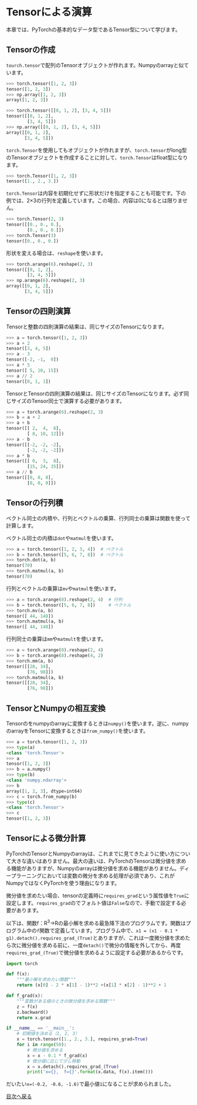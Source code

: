 # Tensorによる演算

本章では、PyTorchの基本的なデータ型であるTensor型について学びます。

## Tensorの作成

```tourch.tensor```で配列のTensorオブジェクトが作れます。Numpyのarrayと似ています。

```python
>>> torch.tensor([1, 2, 3])
tensor([1, 2, 3])
>>> np.array([1, 2, 3])
array([1, 2, 3])

>>> torch.tensor([[0, 1, 2], [3, 4, 5]])
tensor([[0, 1, 2],
        [3, 4, 5]])
>>> np.array([[0, 1, 2], [3, 4, 5]])
array([[0, 1, 2],
       [3, 4, 5]])
```

```torch.Tensor```を使用してもオブジェクトが作れますが、```torch.tensor```がlong型のTensorオブジェクトを作成することに対して、```torch.Tensor```はfloat型になります。

```python
>>> torch.Tensor([1, 2, 3])
tensor([1., 2., 3.])
```

```torch.Tensor```は内容を初期化せずに形状だけを指定することも可能です。下の例では、2×3の行列を定義しています。この場合、内容は0になるとは限りません。

```python
>>> torch.Tensor(2, 3)
tensor([[0., 0., 0.],
        [0., 0., 0.]])
>>> torch.Tensor(3)
tensor([0., 0., 0.])
```

形状を変える場合は、```reshape```を使います。

```python
>>> torch.arange(6).reshape(2, 3)
tensor([[0, 1, 2],
        [3, 4, 5]])
>>> np.arange(6).reshape(2, 3)
array([[0, 1, 2],
       [3, 4, 5]])
```

## Tensorの四則演算

Tensorと整数の四則演算の結果は、同じサイズのTensorになります。

```python
>>> a = torch.tensor([1, 2, 3])
>>> a + 2
tensor([3, 4, 5])
>>> a - 3
tensor([-2, -1,  0])
>>> a * 5
tensor([ 5, 10, 15])
>>> a // 2
tensor([0, 1, 1])
```

TensorとTensorの四則演算の結果は、同じサイズのTensorになります。必ず同じサイズのTensor同士で演算する必要があります。

```python
>>> a = torch.arange(6).reshape(2, 3)
>>> b = a + 2
>>> a + b
tensor([[ 2,  4,  6],
        [ 8, 10, 12]])
>>> a - b
tensor([[-2, -2, -2],
        [-2, -2, -2]])
>>> a * b
tensor([[ 0,  3,  8],
        [15, 24, 35]])
>>> a // b
tensor([[0, 0, 0],
        [0, 0, 0]])
```

## Tensorの行列積

ベクトル同士の内積や、行列とベクトルの乗算、行列同士の乗算は関数を使って計算します。

ベクトル同士の内積は```dot```や```matmul```を使います。

```python
>>> a = torch.tensor([1, 2, 3, 4])  # ベクトル  
>>> b = torch.tensor([5, 6, 7, 8])  # ベクトル
>>> torch.dot(a, b)
tensor(70)
>>> torch.matmul(a, b)
tensor(70)
```

行列とベクトルの乗算は```mv```や```matmul```を使います。

```python
>>> a = torch.arange(8).reshape(2, 4)  # 行列
>>> b = torch.tensor([5, 6, 7, 8])     # ベクトル
>>> torch.mv(a, b)
tensor([ 44, 148])
>>> torch.matmul(a, b)
tensor([ 44, 148])
```

行列同士の乗算は```mm```や```matmult```を使います。

```python
>>> a = torch.arange(8).reshape(2, 4)
>>> b = torch.arange(8).reshape(4, 2)
>>> torch.mm(a, b)
tensor([[28, 34],
        [76, 98]])
>>> torch.matmul(a, b)
tensor([[28, 34],
        [76, 98]])
```

## TensorとNumpyの相互変換

Tensorのをnumpyのarrayに変換するときは```numpy()```を使います。逆に、numpyのarrayをTensorに変換するときは```from_numpy()```を使います。

```python
>>> a = torch.tensor([1, 2, 3])
>>> type(a)
<class 'torch.Tensor'>
>>> a
tensor([1, 2, 3])
>>> b = a.numpy()
>>> type(b)
<class 'numpy.ndarray'>
>>> b
array([1, 2, 3], dtype=int64)
>>> c = torch.from_numpy(b)
>>> type(c)
<class 'torch.Tensor'>
>>> c
tensor([1, 2, 3])
```

## Tensorによる微分計算

PyTorchのTensorとNumpyのarrayは、これまでに見てきたように使い方について大きな違いはありません。最大の違いは、PyTorchのTensorは微分値を求める機能がありますが、Numpyのarrayは微分値を求める機能がありません。ディープラーニングにおいては変数の微分を求める処理が必須であり、これがNumpyではなくPyTorchを使う理由になります。

微分値を求めたい場合、tensorの定義時に```requires_grad```という属性値を```True```に設定します。```requires_grad```のでフォルト値は```False```なので、手動で設定する必要があります。

以下は、関数f：R<sup>3</sup>→Rの最小解を求める最急降下法のプログラムです。関数はプログラム中の```f```関数で定義しています。プログラム中で、```x1 = (x1 - 0.1 * g1).detach().requires_grad_(True)```とありますが、これは一度微分値を求めたら次に微分値を求める前に、一度```detach()```で微分の情報を外してから、再度```requires_grad_(True)```で微分値を求めるように設定する必要があるからです。

```python
import torch

def f(x):
    """最小解を求めたい関数"""
    return (x[0] - 2 * x[1] - 1)**2 +(x[1] * x[2] - 1)**2 + 1

def f_grad(x):
    """変数がある値のときの微分値を求める関数"""
    z = f(x)
    z.backward()
    return x.grad

if __name__ == '__main__':
    # 初期値を決める（1, 2, 3）
    x = torch.tensor([1., 2., 3.], requires_grad=True)
    for i in range(50):
        # 微分値を求める
        x = x - 0.1 * f_grad(x)
        # 微分値に応じて少し移動
        x = x.detach().requires_grad_(True)
        print('x={},  f={}'.format(x.data, f(x).item()))
```

だいたい```x=(-0.2, -0.6, -1.6)```で最小値```1```になることが求められました。

[目次へ戻る](https://github.com/JuvenileTalk9/PyTorch)
